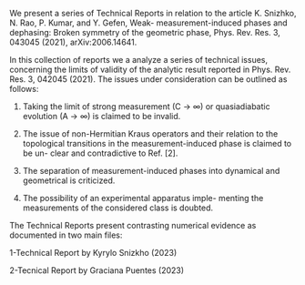 We present a series of Technical Reports in relation to the article K. Snizhko, N. Rao, P. Kumar, and Y. Gefen, Weak-
measurement-induced phases and dephasing: Broken symmetry of the geometric phase, Phys. Rev. Res. 3, 043045 (2021), arXiv:2006.14641. 

In this collection of reports we a analyze a series of technical issues, concerning the limits of validity of the analytic result reported in Phys. Rev. Res. 3, 042045 (2021). 
The issues under consideration can be outlined as follows:

1. Taking the limit of strong measurement (C → ∞)
or quasiadiabatic evolution (A → ∞) is claimed to
be invalid.

3. The issue of non-Hermitian Kraus operators and
their relation to the topological transitions in the
measurement-induced phase is claimed to be un-
clear and contradictive to Ref. [2].

4. The separation of measurement-induced phases
into dynamical and geometrical is criticized.

5. The possibility of an experimental apparatus imple-
menting the measurements of the considered class
is doubted.

The Technical Reports present contrasting numerical evidence as documented in two main files:

1-Technical Report by Kyrylo Snizkho (2023)

2-Tecnical Report by Graciana Puentes (2023)

